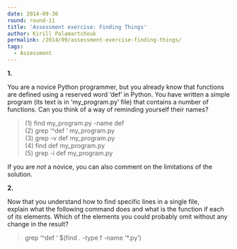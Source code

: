 ```yaml
---
date: 2014-09-30
round: round-11
title: 'Assessment exercise: Finding Things'
author: Kirill Palamartchouk
permalink: /2014/09/assessment-exercise-finding-things/
tags:
  - Assessment
---
```

**1.**

You are a novice Python programmer, but you already know that functions are defined using a reserved word &#8216;def&#8217; in Python. You have written a simple program (its text is in &#8216;my_program.py&#8217; file) that contains a number of functions. Can you think of a way of reminding yourself their names?

> (1) find my_program.py -name def  
> (2) grep &#8216;^def &#8216; my_program.py  
> (3) grep -v def my_program.py  
> (4) find def my_program.py  
> (5) grep -i def my_program.py

If you are *not* a novice, you can also comment on the limitations of the solution.

**2.**

Now that you understand how to find specific lines in a single file, explain what the following command does and what is the function if each of its elements. Which of the elements you could probably omit without any change in the result?

> grep &#8216;^def &#8216; $(find . -type f -name &#8216;*.py&#8217;)
